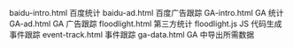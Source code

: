 baidu-intro.html  百度统计
baidu-ad.html     百度广告跟踪
GA-intro.html     GA 统计
GA-ad.html        GA 广告跟踪
floodlight.html   第三方统计
floodlight.js     JS 代码生成事件跟踪
event-track.html  事件跟踪
ga-data.html      GA 中导出所需数据
